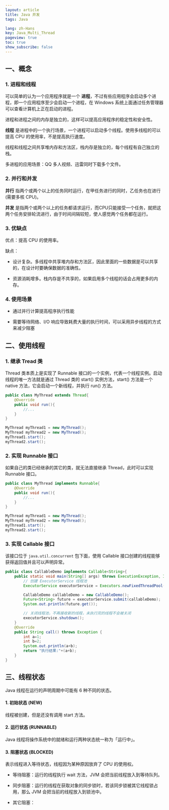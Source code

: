 ```yaml
---
layout: article
title: Java 并发
tags: Java

lang: zh-Hans
key: Java_Multi_Thread
pageview: true
toc: true
show_subscribe: false
---
```


## 一、概念

### 1. 进程和线程

可以简单的认为一个应用程序就是一个 **进程**，不过有些应用程序会启动多个进程，即一个应用程序至少会启动一个进程，在 Windows 系统上面通过任务管理器可以查看计算机上正在启动的进程。

进程和进程之间的内存是独立的，这样可以提高应用程序的稳定性和安全性。

**线程** 是进程中的一个执行场景，一个进程可以启动多个线程。使用多线程的可以提高 CPU 的使用率，不是提高执行速度。

线程和线程之间共享堆内存和方法区，栈内存是独立的，每个线程有自己独立的栈。

多进程的应用场景：QQ 多人视频、迅雷同时下载多个文件。

### 2. 并行和并发

**并行** 指两个或两个以上的任务同时运行，在甲任务进行的同时，乙任务也在进行(需要多核 CPU)。

**并发** 是指两个或两个以上的任务都请求运行，而CPU只能接受一个任务，就把这两个任务安排轮流进行，由于时间间隔较短，使人感觉两个任务都在运行。

### 3. 优缺点

优点：提高 CPU 的使用率。

缺点：

- 设计复杂。多线程中共享堆内存和方法区，因此里面的一些数据是可以共享的，在设计时要确保数据的准确性。

- 资源消耗增多。栈内存是不共享的，如果启用多个线程的话会占用更多的内存。

### 4. 使用场景

- 通过并行计算提高程序执行性能

- 需要等待网络、I/O 响应导致耗费大量的执行时间，可以采用异步线程的方式来减少阻塞


## 二、使用线程

### 1. 继承 Tread 类

Thread 类本质上是实现了 Runnable 接口的一个实例，代表一个线程实例。启动线程的唯一方法就是通过 Thread 类的 start() 实例方法，start() 方法是一个 native 方法，它会启动一个新线程，并执行 run() 方法。

```java
public class MyThread extends Thread{
    @Override
    public void run(){
        //...
    }
}

MyThread myThread1 = new MyThread();
MyThread myThread2 = new MyThread();
myThread1.start();
myThread2.start();
```

### 2. 实现 Runnable 接口

如果自己的类已经继承的其它的类，就无法直接继承 Thread，此时可以实现 Runnable 接口。

```java
public class MyThread implements Runnable{
    @Override
    public void run(){
        //...
    }
}

MyThread myThread1 = new MyThread();
MyThread myThread2 = new MyThread();
myThread1.start();
myThread2.start();
```

### 3. 实现 Callable 接口

该接口位于 `java.util.concurrent` 包下面，使用 Callable 接口创建的线程能够获得返回值并且可以声明异常。

```java
public class CallableDemo implements Callable<String>{
    public static void main(String[] args) throws ExecutionException, InterruptedException {
        // 创建 ExecutorService 线程池
        ExecutorService executorService = Executors.newFixedThreadPool(1);

        CallableDemo callableDemo = new CallableDemo();
        Future<String> future = executorService.submit(callableDemo);
        System.out.println(future.get());

        // 关闭线程池，不再接收新的线程，未执行完的线程不会被关闭
        executorService.shutdown();
    }
    @Override
    public String call() throws Exception {
        int a=1;
        int b=2;
        System.out.println(a+b);
        return "执行结果:"+(a+b);
    }
}
```

## 三、线程状态

Java 线程在运行的声明周期中可能有 6 种不同的状态。

#### 1. 初始状态 (NEW)

线程被创建，但是还没有调用 start 方法。

#### 2. 运行状态 (RUNNABLE)

Java 线程将操作系统中的就绪和运行两种状态统一称为「运行中」。

#### 3. 阻塞状态 (BLOCKED)

表示线程进入等待状态，线程因为某种原因放弃了 CPU 的使用权。

- 等待阻塞：运行的线程执行 wait 方法，JVM 会把当前线程放入到等待队列。

- 同步阻塞：运行的线程在获取对象的同步锁时，若该同步锁被其它线程锁占用，那么 JVM 会把当前的线程放入到锁池中。

- 其它阻塞：



